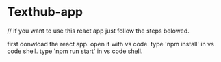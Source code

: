 # Texthub-app
// if you want to use this react app just follow the steps belowed.

first donwload the react app.
open it with vs code.
type 'npm install' in vs code shell.
type 'npm run start' in vs code shell.
